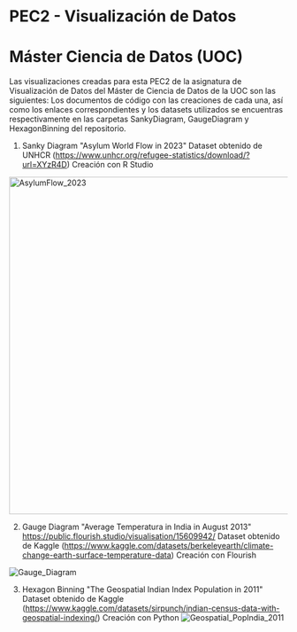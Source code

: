 # PEC2 - Visualización de Datos 
# Máster Ciencia de Datos (UOC)

Las visualizaciones creadas para esta PEC2 de la asignatura de Visualización de Datos del Máster de Ciencia de Datos de la UOC son las siguientes: 
Los documentos de código con las creaciones de cada una, así como los enlaces correspondientes y los datasets utilizados se encuentras respectivamente en las carpetas SankyDiagram, GaugeDiagram y HexagonBinning del repositorio.

1. Sanky Diagram
"Asylum World Flow in 2023"
Dataset obtenido de UNHCR (https://www.unhcr.org/refugee-statistics/download/?url=XYzR4D)
Creación con R Studio
<img width="609" alt="AsylumFlow_2023" src="https://github.com/LuciaBlancV/visualizations.github.io/assets/148953141/497f8f2a-875b-49bf-8726-1fea819c92a4">



2. Gauge Diagram
"Average Temperatura in India in August 2013"
https://public.flourish.studio/visualisation/15609942/ 
Dataset obtenido de Kaggle (https://www.kaggle.com/datasets/berkeleyearth/climate-change-earth-surface-temperature-data)
Creación con Flourish

![Gauge_Diagram](https://github.com/LuciaBlancV/visualizations.github.io/assets/148953141/54a43eb8-7c04-4c9b-ac79-9a835b1facd1)



3. Hexagon Binning
"The Geospatial Indian Index Population in 2011"
Dataset obtenido de Kaggle (https://www.kaggle.com/datasets/sirpunch/indian-census-data-with-geospatial-indexing/)
Creación con Python
![Geospatial_PopIndia_2011](https://github.com/LuciaBlancV/visualizations.github.io/assets/148953141/819dd1b3-d633-46b2-a61e-cae575dec9d0)

